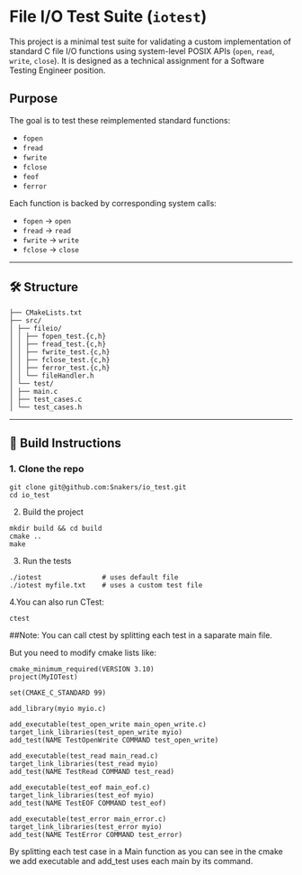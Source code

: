 # File I/O Test Suite (`iotest`)

This project is a minimal test suite for validating a custom implementation of standard C file I/O functions using system-level POSIX APIs (`open`, `read`, `write`, `close`). It is designed as a technical assignment for a Software Testing Engineer position.

## Purpose

The goal is to test these reimplemented standard functions:

- `fopen`
- `fread`
- `fwrite`
- `fclose`
- `feof`
- `ferror`

Each function is backed by corresponding system calls:
- `fopen` → `open`
- `fread` → `read`
- `fwrite` → `write`
- `fclose` → `close`

---

## 🛠 Structure
```
├── CMakeLists.txt
├── src/
│ ├── fileio/
│ │ ├── fopen_test.{c,h}
│ │ ├── fread_test.{c,h}
│ │ ├── fwrite_test.{c,h}
│ │ ├── fclose_test.{c,h}
│ │ ├── ferror_test.{c,h}
│ │ └── fileHandler.h
│ └── test/
│ ├── main.c
│ ├── test_cases.c
│ └── test_cases.h
```


---

## 🚀 Build Instructions
### 1. Clone the repo

```
git clone git@github.com:Snakers/io_test.git
cd io_test
```

2. Build the project

```
mkdir build && cd build
cmake ..
make
```

3. Run the tests

```
./iotest               # uses default file
./iotest myfile.txt    # uses a custom test file
```

4.You can also run CTest:
```
ctest
```

##Note: You can call ctest by splitting each test in a saparate main file. 

But you need to modify cmake lists like:
```
cmake_minimum_required(VERSION 3.10)
project(MyIOTest)

set(CMAKE_C_STANDARD 99)

add_library(myio myio.c)

add_executable(test_open_write main_open_write.c)
target_link_libraries(test_open_write myio)
add_test(NAME TestOpenWrite COMMAND test_open_write)

add_executable(test_read main_read.c)
target_link_libraries(test_read myio)
add_test(NAME TestRead COMMAND test_read)

add_executable(test_eof main_eof.c)
target_link_libraries(test_eof myio)
add_test(NAME TestEOF COMMAND test_eof)

add_executable(test_error main_error.c)
target_link_libraries(test_error myio)
add_test(NAME TestError COMMAND test_error)
```

By splitting each test case in a Main function as you can see in the cmake we add executable and add_test uses each main by its command. 
